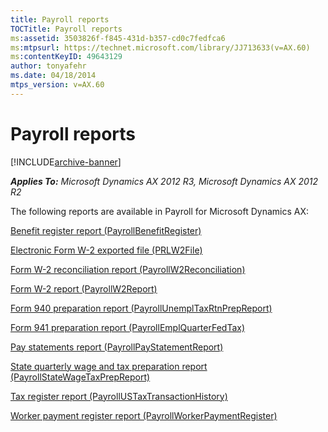 ```yaml
---
title: Payroll reports
TOCTitle: Payroll reports
ms:assetid: 3503826f-f845-431d-b357-cd0c7fedfca6
ms:mtpsurl: https://technet.microsoft.com/library/JJ713633(v=AX.60)
ms:contentKeyID: 49643129
author: tonyafehr
ms.date: 04/18/2014
mtps_version: v=AX.60
---
```


# Payroll reports 


[!INCLUDE[archive-banner](includes/archive-banner.md)]


_**Applies To:** Microsoft Dynamics AX 2012 R3, Microsoft Dynamics AX 2012 R2_

The following reports are available in Payroll for Microsoft Dynamics AX:

[Benefit register report (PayrollBenefitRegister)](benefit-register-report-payrollbenefitregister.md)

[Electronic Form W-2 exported file (PRLW2File)](electronic-form-w-2-exported-file-prlw2file.md)

[Form W-2 reconciliation report (PayrollW2Reconciliation)](form-w-2-reconciliation-report-payrollw2reconciliation.md)

[Form W-2 report (PayrollW2Report)](form-w-2-report-payrollw2report.md)

[Form 940 preparation report (PayrollUnemplTaxRtnPrepReport)](form-940-preparation-report-payrollunempltaxrtnprepreport.md)

[Form 941 preparation report (PayrollEmplQuarterFedTax)](form-941-preparation-report-payrollemplquarterfedtax.md)

[Pay statements report (PayrollPayStatementReport)](pay-statements-report-payrollpaystatementreport.md)

[State quarterly wage and tax preparation report (PayrollStateWageTaxPrepReport)](state-quarterly-wage-and-tax-preparation-report-payrollstatewagetaxprepreport.md)

[Tax register report (PayrollUSTaxTransactionHistory)](tax-register-report-payrollustaxtransactionhistory.md)

[Worker payment register report (PayrollWorkerPaymentRegister)](worker-payment-register-report-payrollworkerpaymentregister.md)

  


